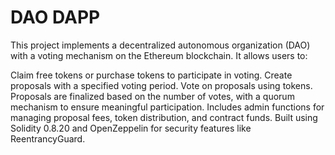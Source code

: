 # DAO DAPP

This project implements a decentralized autonomous organization (DAO) with a voting mechanism on the Ethereum blockchain. It allows users to:

Claim free tokens or purchase tokens to participate in voting.
Create proposals with a specified voting period.
Vote on proposals using tokens.
Proposals are finalized based on the number of votes, with a quorum mechanism to ensure meaningful participation.
Includes admin functions for managing proposal fees, token distribution, and contract funds.
Built using Solidity 0.8.20 and OpenZeppelin for security features like ReentrancyGuard.
